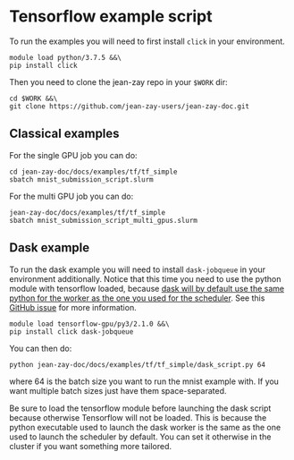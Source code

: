 # Tensorflow example script

To run the examples you will need to first install `click` in your environment.
```
module load python/3.7.5 &&\
pip install click
```

Then you need to clone the jean-zay repo in your `$WORK` dir:
```
cd $WORK &&\
git clone https://github.com/jean-zay-users/jean-zay-doc.git
```

## Classical examples

For the single GPU job you can do:
```
cd jean-zay-doc/docs/examples/tf/tf_simple
sbatch mnist_submission_script.slurm
```

For the multi GPU job you can do:
```
jean-zay-doc/docs/examples/tf/tf_simple
sbatch mnist_submission_script_multi_gpus.slurm
```

## Dask example

To run the dask example you will need to install `dask-jobqueue` in your
environment additionally.  Notice that this time you need to use the python
module with tensorflow loaded, because [dask will by default use the same
python for the worker as the one you used for the
scheduler](https://jobqueue.dask.org/en/latest/debug.html).  See this [GitHub
issue](https://github.com/dask/dask-jobqueue/issues/408) for more information.
```
module load tensorflow-gpu/py3/2.1.0 &&\
pip install click dask-jobqueue
```

You can then do:
```
python jean-zay-doc/docs/examples/tf/tf_simple/dask_script.py 64
```

where 64 is the batch size you want to run the mnist example with.  If you want
multiple batch sizes just have them space-separated.

Be sure to load the tensorflow module before launching the dask script because
otherwise Tensorflow will not be loaded.  This is because the python executable
used to launch the dask worker is the same as the one used to launch the
scheduler by default.  You can set it otherwise in the cluster if you want
something more tailored.
